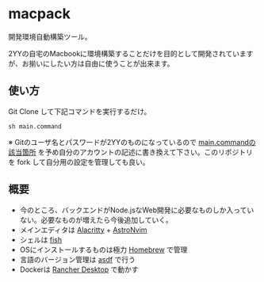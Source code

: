 # macpack

開発環境自動構築ツール。

2YYの自宅のMacbookに環境構築することだけを目的として開発されていますが、お揃いにしたい方は自由に使うことが出来ます。

## 使い方

Git Clone して下記コマンドを実行するだけ。

`sh main.command`

※ Gitのユーザ名とパスワードが2YYのものになっているので [main.commandの該当箇所](https://github.com/2YY/macpack/blob/develop/main.command#L100) を予め自分のアカウントの記述に書き換えて下さい。このリポジトリを fork して自分用の設定を管理しても良い。

## 概要

- 今のところ、バックエンドがNode.jsなWeb開発に必要なものしか入っていない。必要なものが増えたら今後追加していく。
- メインエディタは [Alacritty](https://github.com/alacritty/alacritty) + [AstroNvim](https://astronvim.com/)
- シェルは [fish](https://fishshell.com/)
- OSにインストールするものは極力 [Homebrew](https://brew.sh/ja/) で管理
- 言語のバージョン管理は [asdf](https://asdf-vm.com/) で行う
- Dockerは [Rancher Desktop](https://rancherdesktop.io/) で動かす
